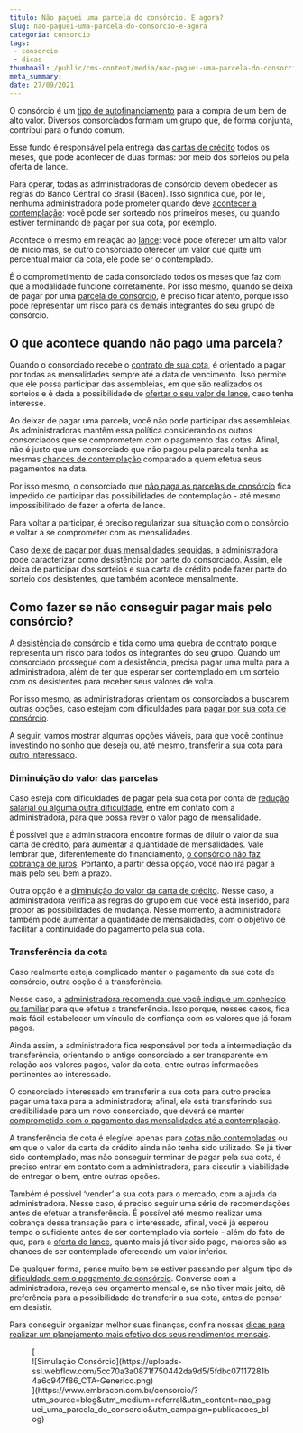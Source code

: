```yaml
---
titulo: Não paguei uma parcela do consórcio. E agora?
slug: nao-paguei-uma-parcela-do-consorcio-e-agora
categoria: consorcio
tags:
 - consorcio
 - dicas
thumbnail: /public/cms-content/media/nao-paguei-uma-parcela-do-consorcio-e-agora.jpg
meta_summary: 
date: 27/09/2021
---
```

O consórcio é um [tipo de autofinanciamento](https://www.embracon.com.br/blog/autofinanciamento-o-que-e-e-como-um-consorcio-pode-ajuda-lo) para a compra de um bem de alto valor. Diversos consorciados formam um grupo que, de forma conjunta, contribui para o fundo comum.

Esse fundo é responsável pela entrega das [cartas de crédito](https://www.embracon.com.br/blog/tudo-o-que-voce-precisa-saber-sobre-a-carta-de-credito-de-consorcios) todos os meses, que pode acontecer de duas formas: por meio dos sorteios ou pela oferta de lance.

Para operar, todas as administradoras de consórcio devem obedecer às regras do Banco Central do Brasil (Bacen). Isso significa que, por lei, nenhuma administradora pode prometer quando deve [acontecer a contemplação](https://www.embracon.com.br/blog/quais-sao-as-formas-de-contemplacao): você pode ser sorteado nos primeiros meses, ou quando estiver terminando de pagar por sua cota, por exemplo.

Acontece o mesmo em relação ao [lance](https://www.embracon.com.br/blog/como-funcionam-os-tipos-de-lances-no-consorcio): você pode oferecer um alto valor de início mas, se outro consorciado oferecer um valor que quite um percentual maior da cota, ele pode ser o contemplado.

É o comprometimento de cada consorciado todos os meses que faz com que a modalidade funcione corretamente. Por isso mesmo, quando se deixa de pagar por uma [parcela do consórcio](https://www.embracon.com.br/blog/como-e-feito-o-pagamento-da-parcela-do-consorcio), é preciso ficar atento, porque isso pode representar um risco para os demais integrantes do seu grupo de consórcio.

O que acontece quando não pago uma parcela?
-------------------------------------------

Quando o consorciado recebe o [contrato de sua cota](https://www.embracon.com.br/blog/saiba-o-que-avaliar-antes-de-assinar-um-contrato-de-consorcio), é orientado a pagar por todas as mensalidades sempre até a data de vencimento. Isso permite que ele possa participar das assembleias, em que são realizados os sorteios e é dada a possibilidade de [ofertar o seu valor de lance](https://www.embracon.com.br/blog/saiba-como-definir-o-valor-de-lance-para-ser-contemplado-mais-rapido), caso tenha interesse.

Ao deixar de pagar uma parcela, você não pode participar das assembleias. As administradoras mantêm essa política considerando os outros consorciados que se comprometem com o pagamento das cotas. Afinal, não é justo que um consorciado que não pagou pela parcela tenha as mesmas [chances de contemplação](https://www.embracon.com.br/blog/como-ser-contemplado-mais-rapido-no-consorcio) comparado a quem efetua seus pagamentos na data.

Por isso mesmo, o consorciado que [não paga as parcelas de consórcio](https://www.embracon.com.br/conhecaoconsorcio/quais-sao-os-riscos-de-nao-pagar-as-parcelas-do-consorcio) fica impedido de participar das possibilidades de contemplação - até mesmo impossibilitado de fazer a oferta de lance.

Para voltar a participar, é preciso regularizar sua situação com o consórcio e voltar a se comprometer com as mensalidades.

Caso [deixe de pagar por duas mensalidades seguidas](https://www.embracon.com.br/blog/nao-consigo-pagar-meu-consorcio-e-agora), a administradora pode caracterizar como desistência por parte do consorciado. Assim, ele deixa de participar dos sorteios e sua carta de crédito pode fazer parte do sorteio dos desistentes, que também acontece mensalmente.

Como fazer se não conseguir pagar mais pelo consórcio?
------------------------------------------------------

A [desistência do consórcio](https://www.embracon.com.br/blog/quais-sao-os-resultados-ao-desistir-do-consorcio) é tida como uma quebra de contrato porque representa um risco para todos os integrantes do seu grupo. Quando um consorciado prossegue com a desistência, precisa pagar uma multa para a administradora, além de ter que esperar ser contemplado em um sorteio com os desistentes para receber seus valores de volta.

Por isso mesmo, as administradoras orientam os consorciados a buscarem outras opções, caso estejam com dificuldades para [pagar por sua cota de consórcio](https://www.embracon.com.br/blog/entenda-o-pagamento-do-bem-no-consorcio).

A seguir, vamos mostrar algumas opções viáveis, para que você continue investindo no sonho que deseja ou, até mesmo, [transferir a sua cota para outro interessado](https://www.embracon.com.br/blog/tire-todas-as-suas-duvidas-sobre-transferencia-de-consorcio).

### Diminuição do valor das parcelas

Caso esteja com dificuldades de pagar pela sua cota por conta de [redução salarial ou alguma outra dificuldade](https://www.embracon.com.br/blog/perda-de-renda-como-lidar), entre em contato com a administradora, para que possa rever o valor pago de mensalidade.

É possível que a administradora encontre formas de diluir o valor da sua carta de crédito, para aumentar a quantidade de mensalidades. Vale lembrar que, diferentemente do financiamento, [o consórcio não faz cobrança de juros](https://www.embracon.com.br/blog/consorcio-nao-tem-juros-entenda). Portanto, a partir dessa opção, você não irá pagar a mais pelo seu bem a prazo.

Outra opção é a [diminuição do valor da carta de crédito](https://www.embracon.com.br/conhecaoconsorcio/minha-cota-foi-contemplada-posso-aumentar-ou-reduzir-o-valor-do-meu-credito). Nesse caso, a administradora verifica as regras do grupo em que você está inserido, para propor as possibilidades de mudança. Nesse momento, a administradora também pode aumentar a quantidade de mensalidades, com o objetivo de facilitar a continuidade do pagamento pela sua cota.

### Transferência da cota

Caso realmente esteja complicado manter o pagamento da sua cota de consórcio, outra opção é a transferência.

Nesse caso, a [administradora recomenda que você indique um conhecido ou familiar](https://www.embracon.com.br/conhecaoconsorcio/posso-transferir-minha-cota-de-consorcio-para-outra-pessoa) para que efetue a transferência. Isso porque, nesses casos, fica mais fácil estabelecer um vínculo de confiança com os valores que já foram pagos.

Ainda assim, a administradora fica responsável por toda a intermediação da transferência, orientando o antigo consorciado a ser transparente em relação aos valores pagos, valor da cota, entre outras informações pertinentes ao interessado.

O consorciado interessado em transferir a sua cota para outro precisa pagar uma taxa para a administradora; afinal, ele está transferindo sua credibilidade para um novo consorciado, que deverá se manter [comprometido com o pagamento das mensalidades até a contemplação](https://www.embracon.com.br/blog/11-coisas-que-voce-precisa-saber-sobre-a-parcela-do-consorcio).

A transferência de cota é elegível apenas para [cotas não contempladas](https://www.embracon.com.br/blog/entenda-o-que-e-e-como-funciona-uma-cota-de-consorcio) ou em que o valor da carta de crédito ainda não tenha sido utilizado. Se já tiver sido contemplado, mas não conseguir terminar de pagar pela sua cota, é preciso entrar em contato com a administradora, para discutir a viabilidade de entregar o bem, entre outras opções.

Também é possível ‘vender’ a sua cota para o mercado, com a ajuda da administradora. Nesse caso, é preciso seguir uma série de recomendações antes de efetuar a transferência. É possível até mesmo realizar uma cobrança dessa transação para o interessado, afinal, você já esperou tempo o suficiente antes de ser contemplado via sorteio - além do fato de que, para a [oferta do lance](https://www.embracon.com.br/blog/como-fazer-oferta-de-lance-em-consorcio), quanto mais já tiver sido pago, maiores são as chances de ser contemplado oferecendo um valor inferior.

De qualquer forma, pense muito bem se estiver passando por algum tipo de [dificuldade com o pagamento de consórcio](https://www.embracon.com.br/conhecaoconsorcio/estou-com-dificuldades-para-manter-o-meu-consorcio-e-nao-quero-perder-o-meu-dinheiro-quais-as-opcoes). Converse com a administradora, reveja seu orçamento mensal e, se não tiver mais jeito, dê preferência para a possibilidade de transferir a sua cota, antes de pensar em desistir.

Para conseguir organizar melhor suas finanças, confira nossas [dicas para realizar um planejamento mais efetivo dos seus rendimentos mensais](https://www.embracon.com.br/blog/a-importancia-de-organizar-e-fazer-um-orcamento-pessoal).

<figure class="w-richtext-figure-type-image w-richtext-align-center">[<div>![Simulação Consórcio](https://uploads-ssl.webflow.com/5cc70a3a0871f750442da9d5/5fdbc07117281b4a6c947f86_CTA-Generico.png)</div>](https://www.embracon.com.br/consorcio/?utm_source=blog&utm_medium=referral&utm_content=nao_paguei_uma_parcela_do_consorcio&utm_campaign=publicacoes_blog)</figure>
